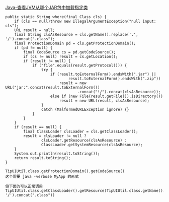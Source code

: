 [Java-查看JVM从哪个JAR包中加载指定类](https://blog.csdn.net/yangshangwei/article/details/74531939)

    public static String where(final Class cls) {
        if (cls == null)throw new IllegalArgumentException("null input: cls");
        URL result = null;
        final String clsAsResource = cls.getName().replace('.', '/').concat(".class");
        final ProtectionDomain pd = cls.getProtectionDomain();
        if (pd != null) {
            final CodeSource cs = pd.getCodeSource();
            if (cs != null) result = cs.getLocation();
            if (result != null) {
                if ("file".equals(result.getProtocol())) {
                    try {
                        if (result.toExternalForm().endsWith(".jar") ||
                                result.toExternalForm().endsWith(".zip"))
                            result = new URL("jar:".concat(result.toExternalForm())
                                    .concat("!/").concat(clsAsResource));
                        else if (new File(result.getFile()).isDirectory())
                            result = new URL(result, clsAsResource);
                    }
                    catch (MalformedURLException ignore) {}
                }
            }
        }
        if (result == null) {
            final ClassLoader clsLoader = cls.getClassLoader();
            result = clsLoader != null ?
                    clsLoader.getResource(clsAsResource) :
                    ClassLoader.getSystemResource(clsAsResource);
        }
        System.out.println(result.toString());
        return result.toString();
    }

    TipUIUtil.class.getProtectionDomain().getCodeSource()
    这个需要 java -verbose MyApp 的形式
    
    但下面的可以正常调用
    TipUIUtil.class.getClassLoader().getResource(TipUIUtil.class.getName().replace('.', '/').concat(".class"))
    